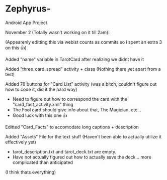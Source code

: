 # Zephyrus-
Android App Project

November 2 (Totally wasn't working on it till 2am):

(Appearenly editting this via webist counts as commits so i spent an extra 3 on this 👍)

Added "name" variable in TarotCard after realizing we didnt have it

Added "three_card_spread" activity + class (Nothing there yet apart from a test)

Added 78 buttons for "Card List" activity (was a bitch, couldn't figure out how to code it, did it the hard way)
 - Need to figure out how to correspond the card with the "card_fact_activity.xml" thing
 - The Fool card should give info about that, The Magician, etc...
 - Good luck with this one 👍

Editted "Card_Facts" to accomodate long captions + description

Added "Assets" File for the text stuff (Haven't been able to actually utilize it effectively yet)
 - tarot_description.txt and tarot_deck.txt are empty.
 - Have not actually figured out how to actually save the deck... more complicated than anticipated

(I think thats everything)
